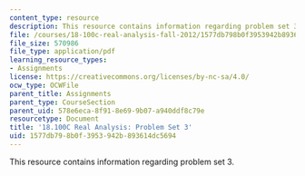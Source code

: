 ```yaml
---
content_type: resource
description: This resource contains information regarding problem set 3.
file: /courses/18-100c-real-analysis-fall-2012/1577db798b0f3953942b893614dc5694_MIT18_100CF12_ps3.pdf
file_size: 570986
file_type: application/pdf
learning_resource_types:
- Assignments
license: https://creativecommons.org/licenses/by-nc-sa/4.0/
ocw_type: OCWFile
parent_title: Assignments
parent_type: CourseSection
parent_uid: 578e6eca-8f91-8e69-9b07-a940ddf8c79e
resourcetype: Document
title: '18.100C Real Analysis: Problem Set 3'
uid: 1577db79-8b0f-3953-942b-893614dc5694
---
```

This resource contains information regarding problem set 3.